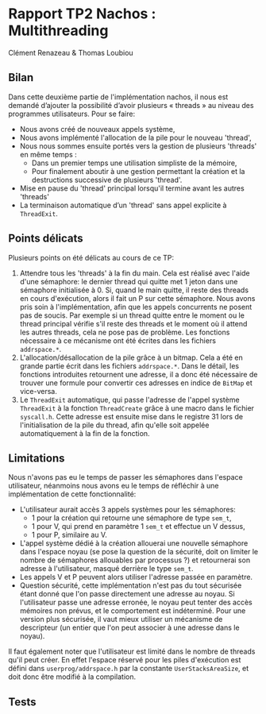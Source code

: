 Rapport TP2 Nachos : Multithreading
===================================

Clément Renazeau & Thomas Loubiou

Bilan
-----

Dans cette deuxième partie de l'implémentation nachos, il nous est demandé d’ajouter la possibilité d’avoir plusieurs « threads » au niveau des programmes utilisateurs. Pour se faire:

-   Nous avons créé de nouveaux appels système,
-   Nous avons implémenté l'allocation de la pile pour le nouveau 'thread',
-   Nous nous sommes ensuite portés vers la gestion de plusieurs 'threads' en même temps :
    -   Dans un premier temps une utilisation simpliste de la mémoire,
    -   Pour finalement aboutir à une gestion permettant la création et la destructions successive de plusieurs 'thread'.
-   Mise en pause du 'thread' principal lorsqu'il termine avant les autres 'threads'
-   La terminaison automatique d’un 'thread' sans appel explicite à `ThreadExit`.

Points délicats
---------------

Plusieurs points on été délicats au cours de ce TP:

1.  Attendre tous les 'threads' à la fin du main.
Cela est réalisé avec l'aide d'une sémaphore: le dernier thread qui quitte met 1 jeton dans une sémaphore initialisée à 0.
Si, quand le main quitte, il reste des threads en cours d'exécution, alors il fait un P sur cette sémaphore.
Nous avons pris soin à l'implémentation, afin que les appels concurrents ne posent pas de soucis.
Par exemple si un thread quitte entre le moment ou le thread principal vérifie s'il reste des threads et le moment où il attend les autres threads, cela ne pose pas de problème.
Les fonctions nécessaire à ce mécanisme ont été écrites dans les fichiers `addrspace.*`.
2.  L'allocation/désallocation de la pile grâce à un bitmap.
Cela a été en grande partie écrit dans les fichiers `addrspace.*`.
Dans le détail, les fonctions introduites retournent une adresse, il a donc été nécessaire de trouver une formule pour convertir ces adresses en indice de `BitMap` et vice-versa.
3.  Le `ThreadExit` automatique, qui passe l'adresse de l'appel système `ThreadExit` à la fonction `ThreadCreate` grâce à une macro dans le fichier `syscall.h`.
Cette adresse est ensuite mise dans le registre 31 lors de l'initialisation de la pile du thread, afin qu'elle soit appelée automatiquement à la fin de la fonction.

Limitations
-----------

Nous n'avons pas eu le temps de passer les sémaphores dans l'espace utilisateur, néanmoins nous avons eu le temps de réfléchir à une implémentation de cette fonctionnalité:

-   L'utilisateur aurait accès 3 appels systèmes pour les sémaphores:
    -   1 pour la création qui retourne une sémaphore de type `sem_t`,
    -   1 pour V, qui prend en paramètre 1 `sem_t` et effectue un V dessus,
    -   1 pour P, similaire au V.
-   L'appel système dédié à la création allouerai une nouvelle sémaphore dans l'espace noyau (se pose la question de la sécurité, doit on limiter le nombre de sémaphores allouables par processus ?) et retournerai son adresse à l'utilisateur, masqué derrière le type `sem_t`.
-   Les appels V et P peuvent alors utiliser l'adresse passée en paramètre.
-   Question sécurité, cette implémentation n'est pas du tout sécurisée étant donné que l'on passe directement une adresse au noyau.
Si l'utilisateur passe une adresse erronée, le noyau peut tenter des accès mémoires non prévus, et le comportement est indéterminé.
Pour une version plus sécurisée, il vaut mieux utiliser un mécanisme de descripteur (un entier que l'on peut associer à une adresse dans le noyau).

Il faut également noter que l'utilisateur est limité dans le nombre de threads qu'il peut créer.
En effet l'espace réservé pour les piles d'exécution est défini dans `userprog/addrspace.h` par la constante `UserStacksAreaSize`, et doit donc être modifié à la compilation.

Tests
-----
